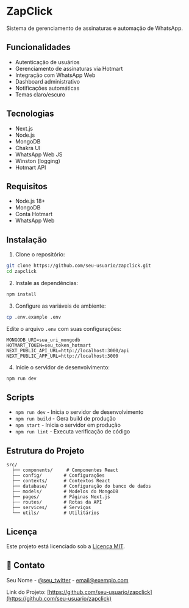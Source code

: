 # ZapClick

Sistema de gerenciamento de assinaturas e automação de WhatsApp.

## Funcionalidades

- Autenticação de usuários
- Gerenciamento de assinaturas via Hotmart
- Integração com WhatsApp Web
- Dashboard administrativo
- Notificações automáticas
- Temas claro/escuro

## Tecnologias

- Next.js
- Node.js
- MongoDB
- Chakra UI
- WhatsApp Web JS
- Winston (logging)
- Hotmart API

## Requisitos

- Node.js 18+
- MongoDB
- Conta Hotmart
- WhatsApp Web

## Instalação

1. Clone o repositório:
```bash
git clone https://github.com/seu-usuario/zapclick.git
cd zapclick
```

2. Instale as dependências:
```bash
npm install
```

3. Configure as variáveis de ambiente:
```bash
cp .env.example .env
```

Edite o arquivo `.env` com suas configurações:

```env
MONGODB_URI=sua_uri_mongodb
HOTMART_TOKEN=seu_token_hotmart
NEXT_PUBLIC_API_URL=http://localhost:3000/api
NEXT_PUBLIC_APP_URL=http://localhost:3000
```

4. Inicie o servidor de desenvolvimento:
```bash
npm run dev
```

## Scripts

- `npm run dev` - Inicia o servidor de desenvolvimento
- `npm run build` - Gera build de produção
- `npm start` - Inicia o servidor em produção
- `npm run lint` - Executa verificação de código

## Estrutura do Projeto

```
src/
  ├── components/     # Componentes React
  ├── config/        # Configurações
  ├── contexts/      # Contextos React
  ├── database/      # Configuração do banco de dados
  ├── models/        # Modelos do MongoDB
  ├── pages/         # Páginas Next.js
  ├── routes/        # Rotas da API
  ├── services/      # Serviços
  └── utils/         # Utilitários
```

## Licença

Este projeto está licenciado sob a [Licença MIT](LICENSE).

## 📧 Contato

Seu Nome - [@seu_twitter](https://twitter.com/seu_twitter) - email@exemplo.com

Link do Projeto: [https://github.com/seu-usuario/zapclick](https://github.com/seu-usuario/zapclick)